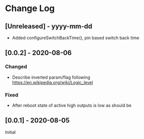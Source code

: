 # Change Log

## [Unreleased] - yyyy-mm-dd
- Added configureSwitchBackTime(), pin based switch back time 

## [0.0.2] - 2020-08-06

### Changed
- Describe inverted param/flag following
  https://en.wikipedia.org/wiki/Logic_level

### Fixed
- After reboot state of active high outputs is low as should be

## [0.0.1] - 2020-08-05
Initial
